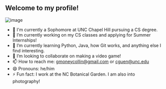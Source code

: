 ## Welcome to my profile!

![image](https://github.com/user-attachments/assets/1c602cd1-174b-44de-9e70-e0abe193389c)

- 📝 I'm currently a Sophomore at UNC Chapel Hill pursuing a CS degree.
- 🔭 I’m currently working on my CS classes and applying for Summer Internships!
- 🌱 I’m currently learning Python, Java, how Git works, and anything else I find interesting.
- 👯 I’m looking to collaborate on making a video game!
- 📫 How to reach me: gmoneycollin@gmail.com or cguen@unc.edu
- 😄 Pronouns: he/him
- ⚡ Fun fact: I work at the NC Botanical Garden. I am also into photography!
